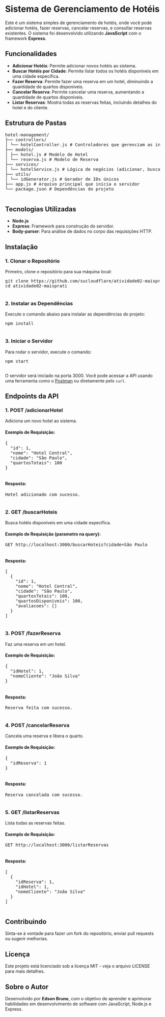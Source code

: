 
   <h1>Sistema de Gerenciamento de Hotéis</h1>

  <p>Este é um sistema simples de gerenciamento de hotéis, onde você pode adicionar hotéis, fazer reservas, cancelar reservas, e consultar reservas existentes. O sistema foi desenvolvido utilizando <strong>JavaScript</strong> com o framework <strong>Express</strong>.</p>

  <h2>Funcionalidades</h2>
    <ul>
        <li><strong>Adicionar Hotéis</strong>: Permite adicionar novos hotéis ao sistema.</li>
        <li><strong>Buscar Hotéis por Cidade</strong>: Permite listar todos os hotéis disponíveis em uma cidade específica.</li>
        <li><strong>Fazer Reserva</strong>: Permite fazer uma reserva em um hotel, diminuindo a quantidade de quartos disponíveis.</li>
        <li><strong>Cancelar Reserva</strong>: Permite cancelar uma reserva, aumentando a quantidade de quartos disponíveis.</li>
        <li><strong>Listar Reservas</strong>: Mostra todas as reservas feitas, incluindo detalhes do hotel e do cliente.</li>
    </ul>

  <h2>Estrutura de Pastas</h2>
    <pre>
hotel-management/
├── controllers/
│ └── hotelController.js # Controladores que gerenciam as interações do usuário
├── models/
│ ├── hotel.js # Modelo de Hotel
│ └── reserva.js # Modelo de Reserva
├── services/
│ └── hotelService.js # Lógica de negócios (adicionar, buscar, reservar, etc.)
├── utils/
│ └── idGenerator.js # Gerador de IDs únicos
├── app.js # Arquivo principal que inicia o servidor
└── package.json # Dependências do projeto
    </pre>

  <h2>Tecnologias Utilizadas</h2>
    <ul>
        <li><strong>Node.js</strong></li>
        <li><strong>Express</strong>: Framework para construção do servidor.</li>
        <li><strong>Body-parser</strong>: Para análise de dados no corpo das requisições HTTP.</li>
    </ul>

   <h2>Instalação</h2>
    <h3>1. Clonar o Repositório</h3>
    <p>Primeiro, clone o repositório para sua máquina local:</p>
    <pre>
git clone https://github.com/sucloudflare/atividade02-maisprati/
cd atividade02-maisprati
    </pre>

   <h3>2. Instalar as Dependências</h3>
    <p>Execute o comando abaixo para instalar as dependências do projeto:</p>
    <pre>
npm install
    </pre>

   <h3>3. Iniciar o Servidor</h3>
    <p>Para rodar o servidor, execute o comando:</p>
    <pre>
npm start
    </pre>
    <p>O servidor será iniciado na porta 3000. Você pode acessar a API usando uma ferramenta como o <a href="https://www.postman.com/">Postman</a> ou diretamente pelo <code>curl</code>.</p>

   <h2>Endpoints da API</h2>

  <h3>1. POST /adicionarHotel</h3>
    <p>Adiciona um novo hotel ao sistema.</p>
    <h4>Exemplo de Requisição:</h4>
    <pre>
{
  "id": 1,
  "nome": "Hotel Central",
  "cidade": "São Paulo",
  "quartosTotais": 100
}
    </pre>
    <h4>Resposta:</h4>
    <pre>
Hotel adicionado com sucesso.
    </pre>

  <h3>2. GET /buscarHoteis</h3>
    <p>Busca hotéis disponíveis em uma cidade específica.</p>
    <h4>Exemplo de Requisição (parametro na query):</h4>
    <pre>
GET http://localhost:3000/buscarHoteis?cidade=São Paulo
    </pre>
    <h4>Resposta:</h4>
    <pre>
[
  {
    "id": 1,
    "nome": "Hotel Central",
    "cidade": "São Paulo",
    "quartosTotais": 100,
    "quartosDisponiveis": 100,
    "avaliacoes": []
  }
]
    </pre>

   <h3>3. POST /fazerReserva</h3>
    <p>Faz uma reserva em um hotel.</p>
    <h4>Exemplo de Requisição:</h4>
    <pre>
{
  "idHotel": 1,
  "nomeCliente": "João Silva"
}
    </pre>
    <h4>Resposta:</h4>
    <pre>
Reserva feita com sucesso.
    </pre>

   <h3>4. POST /cancelarReserva</h3>
    <p>Cancela uma reserva e libera o quarto.</p>
    <h4>Exemplo de Requisição:</h4>
    <pre>
{
  "idReserva": 1
}
    </pre>
    <h4>Resposta:</h4>
    <pre>
Reserva cancelada com sucesso.
    </pre>

   <h3>5. GET /listarReservas</h3>
    <p>Lista todas as reservas feitas.</p>
    <h4>Exemplo de Requisição:</h4>
    <pre>
GET http://localhost:3000/listarReservas
    </pre>
    <h4>Resposta:</h4>
    <pre>
[
  {
    "idReserva": 1,
    "idHotel": 1,
    "nomeCliente": "João Silva"
  }
]
    </pre>

  <h2>Contribuindo</h2>
    <p>Sinta-se à vontade para fazer um fork do repositório, enviar pull requests ou sugerir melhorias.</p>

   <h2>Licença</h2>
    <p>Este projeto está licenciado sob a licença MIT - veja o arquivo LICENSE para mais detalhes.</p>

   <h2>Sobre o Autor</h2>
    <p>Desenvolvido por <strong>Edson Bruno</strong>, com o objetivo de aprender e aprimorar habilidades em desenvolvimento de software com JavaScript, Node.js e Express.</p>

